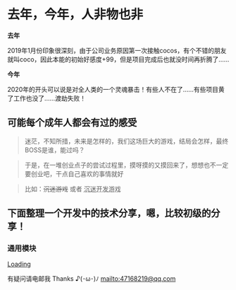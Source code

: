 # 去年，今年，人非物也非

**去年**

2019年1月份印象很深刻，由于公司业务原因第一次接触cocos，有个不错的朋友就叫coco，因此本能的初始好感度+99，但是项目完成后也就没时间再折腾了……

**今年**

2020年的开头可以说是对全人类的一个灵魂暴击！有些人不在了……有些项目黄了工作也没了……渡劫失败！

## 可能每个成年人都会有过的感受

> 迷茫，不知所措，未来是怎样的，我们这场巨大的游戏，结局会怎样，最终BOSS是谁，能过吗？

> 于是，在一堆创业点子的尝试过程里，摸呀摸的又摸回来了，想想也不一定要创业吧，干点自己喜欢的事情就好

> 比如：~~沉迷游戏~~ 或者 <abbr title="码农誓不为奴！">沉迷开发游戏</abbr>


## 下面整理一个开发中的技术分享，嗯，比较初级的分享！

### 通用模块
[Loading](https://www.baidu.com/ "通用加载模块")

有疑问请电邮我 Thanks ♪(･ω･)ﾉ 
[mailto:47168219@qq.com](mailto:47168219@qq.com)

